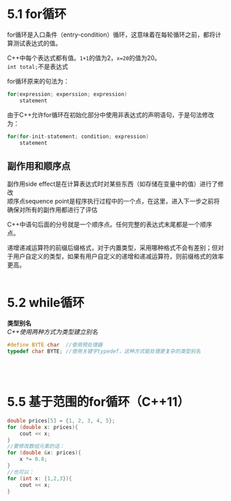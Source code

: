 # 5.1 for循环
for循环是入口条件（entry-condition）循环，这意味着在每轮循环之前，都将计算测试表达式的值。

C++中每个表达式都有值。`1+1`的值为2，`x=20`的值为20。  
`int total;`不是表达式

for循环原来的句法为：
```c++
for(expression; experssion; expression)
    statement
```
由于C++允许for循环在初始化部分中使用非表达式的声明语句，于是句法修改为：
```c++
for(for-init-statement; condition; expression)
    statement
```

## 副作用和顺序点
副作用side effect是在计算表达式时对某些东西（如存储在变量中的值）进行了修改  
顺序点sequence point是程序执行过程中的一个点，在这里，进入下一步之前将确保对所有的副作用都进行了评估

C++中语句后面的分号就是一个顺序点。任何完整的表达式末尾都是一个顺序点。

递增递减运算符的前缀后缀格式，对于内置类型，采用哪种格式不会有差别；但对于用户自定义的类型，如果有用户自定义的递增和递减运算符，则前缀格式的效率更高。
<br><br>

# 5.2 while循环
**类型别名**  
*C++使用两种方式为类型建立别名*  
```c++
#define BYTE char  //使用预处理器
typedef char BYTE; //使用关键字typedef，这种方式能处理更复杂的类型别名
```
<br><br>

# 5.5 基于范围的for循环（C++11）
```c++
double prices[5] = {1, 2, 3, 4, 5};
for (double x: prices){
    cout << x;
}
//要修改数组元素的话：
for (double &x: prices){
    x *= 0.8;
}
//也可以：
for (int x: {1,2,3}){
    cout << x;
}
```